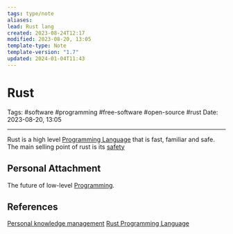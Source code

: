 ```yaml
---
tags: type/note
aliases: 
lead: Rust lang
created: 2023-08-24T12:17
modified: 2023-08-20, 13:05
template-type: Note
template-version: "1.7"
updated: 2024-01-04T11:43
---
```


# Rust

Tags: #software #programming #free-software #open-source #rust
Date: 2023-08-20, 13:05

---

Rust is a high level [Programming Language](Programming%20Language.md) that is fast, familiar and safe. The main selling point of rust is its [ safety](Rust%20Killer%20Feature%20)

## Personal Attachment

The future of low-level [Programming](Programming.md).

## References

[Personal knowledge management](Personal%20knowledge%20management.md)
[Rust Programming Language](https://www.rust-lang.org/)
